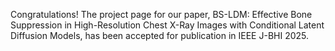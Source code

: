 Congratulations!
The project page for our paper, BS-LDM: Effective Bone Suppression in High-Resolution Chest X-Ray Images with Conditional Latent Diffusion Models, has been accepted for publication in IEEE J-BHI 2025.

